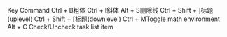 Key	Command
Ctrl + B粗体
Ctrl + I斜体
Alt + S删除线
Ctrl + Shift + ]标题(uplevel)
Ctrl + Shift + [标题(downlevel)
Ctrl + MToggle math environment
Alt + C	Check/Uncheck task list item